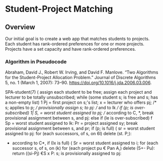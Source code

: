 # Student-Project Matching

## Overview

Our initial goal is to create a web app that matches students to projects. Each student has rank-ordered preferences for one or more projects. Projects have a set capacity and have rank-ordered preferences.

### Algorithm in Pseudocode

Abraham, David J., Robert W. Irving, and David F. Manlove. “Two Algorithms for the Student-Project Allocation Problem.” Journal of Discrete Algorithms 5, no. 1 (March 1, 2007): 73–90. https://doi.org/10.1016/j.jda.2006.03.006.

SPA-student(7) (
assign each student to be free;
assign each project and lecturer to be totally unsubscribed; while (some student s; is free and s; has a non-empty list) 1
Pj = first project on s;'s list;
x = lecturer who offers pj;
/* s; applies to p; */
provisionally assign s; to pj:
/* and to lk */
if (p; is over-subscribed) 1|
S, = worst student assigned to pj;
/* according to C, *,
break provisional assignment between s, and pj:
else if (le is over-subscribed) f
Sp = worst student assigned to lk:
Pr = project assigned sy;
break provisional assignment between s, and pr;
if (p; is full) (
sr = worst student assigned to pj:
for (each successors, of s, on 6l) delete (st. P;):
* according to C*,
if (Ix is full) (
Sr = worst student assigned to i;
for (each successor s, of s, on (k) for (each project pu € Pan A,)
delete (5+- Pu):
return ((si-Pj) €S x P: s; is provisionally assigned to pj: